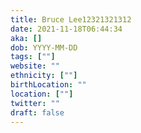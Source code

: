 ```yaml
---
title: Bruce Lee12321321312
date: 2021-11-18T06:44:34
aka: []
dob: YYYY-MM-DD
tags: [""]
website: ""
ethnicity: [""]
birthLocation: ""
location: [""]
twitter: ""
draft: false
---
```


